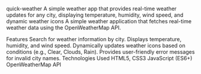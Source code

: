 quick-weather
A simple weather app that provides real-time weather updates for any city, displaying temperature, humidity, wind speed, and dynamic weather icons A simple weather application that fetches real-time weather data using the OpenWeatherMap API.

Features
Search for weather information by city.
Displays temperature, humidity, and wind speed.
Dynamically updates weather icons based on conditions (e.g., Clear, Clouds, Rain).
Provides user-friendly error messages for invalid city names.
Technologies Used
HTML5, CSS3
JavaScript (ES6+)
OpenWeatherMap API
